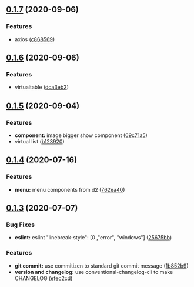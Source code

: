 ## [0.1.7](https://github.com/weilaiqishi/VueFamilyBucket-study/compare/v0.1.6...v0.1.7) (2020-09-06)


### Features

* axios ([c868569](https://github.com/weilaiqishi/VueFamilyBucket-study/commit/c868569f929c3fe4d6859ce5b075f27c2878ab98))



## [0.1.6](https://github.com/weilaiqishi/VueFamilyBucket-study/compare/v0.1.5...v0.1.6) (2020-09-06)


### Features

* virtualtable ([dca3eb2](https://github.com/weilaiqishi/VueFamilyBucket-study/commit/dca3eb24584c2e2de889457015c10de672137b92))



## [0.1.5](https://github.com/weilaiqishi/VueFamilyBucket-study/compare/v0.1.4...v0.1.5) (2020-09-04)


### Features

* **component:** image bigger show component ([69c71a5](https://github.com/weilaiqishi/VueFamilyBucket-study/commit/69c71a539e518675a5c69ee71f6cda6f935e1570))
* virtual list ([b123920](https://github.com/weilaiqishi/VueFamilyBucket-study/commit/b12392042fb796f121ca84ea64ebf9e8429902ee))



## [0.1.4](https://github.com/weilaiqishi/VueFamilyBucket-study/compare/v0.1.3...v0.1.4) (2020-07-16)


### Features

* **menu:** menu components from d2 ([762ea40](https://github.com/weilaiqishi/VueFamilyBucket-study/commit/762ea4073da1ffd9b2d64f18f1ce8e25e03c5fe2))



## [0.1.3](https://github.com/weilaiqishi/VueFamilyBucket-study/compare/1b852b92645bba397c7459d18d7959a6007203b2...v0.1.3) (2020-07-07)


### Bug Fixes

* **eslint:** eslint "linebreak-style": [0 ,"error", "windows"] ([25675bb](https://github.com/weilaiqishi/VueFamilyBucket-study/commit/25675bbd68dd9d97dff03875a02f5c6b59da2731))


### Features

* **git commit:** use commitizen to standard git commit message ([1b852b9](https://github.com/weilaiqishi/VueFamilyBucket-study/commit/1b852b92645bba397c7459d18d7959a6007203b2))
* **version and changelog:** use conventional-changelog-cli to make CHANGELOG ([efec2cd](https://github.com/weilaiqishi/VueFamilyBucket-study/commit/efec2cd9c5a0a0f7a85986f1bbb0e995252c14be))




